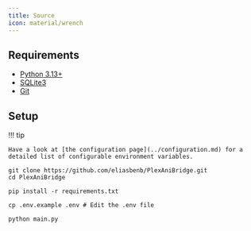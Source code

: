 ```yaml
---
title: Source
icon: material/wrench
---
```


## Requirements

- [Python 3.13+](https://www.python.org/downloads/)
- [SQLite3](https://www.sqlite.org/download.html)
- [Git](https://git-scm.com/downloads)

## Setup

!!! tip

    Have a look at [the configuration page](../configuration.md) for a detailed list of configurable environment variables.

```shell
git clone https://github.com/eliasbenb/PlexAniBridge.git
cd PlexAniBridge

pip install -r requirements.txt

cp .env.example .env # Edit the .env file

python main.py
```
